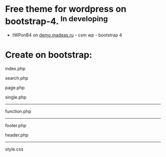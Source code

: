# Free theme for wordpress on bootstrap-4. <sup>In developing</sup>

* tWPonB4 on <a href="http://demo.madeas.ru/" title="">demo.madeas.ru</a> - csm wp - bootstrap 4

# Create on bootstrap:

index.php

search.php

page.php

single.php
____________
function.php
____________
footer.php

header.php
____________
style.css
